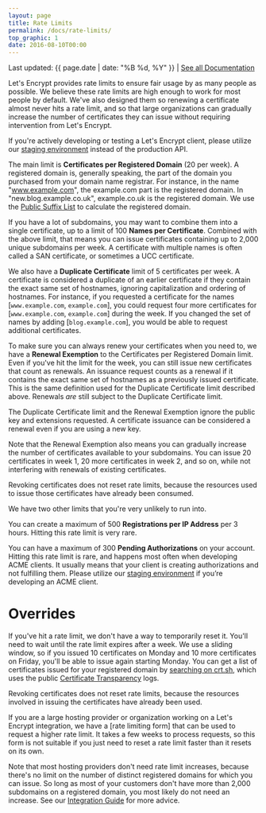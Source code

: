 ```yaml
---
layout: page
title: Rate Limits
permalink: /docs/rate-limits/
top_graphic: 1
date: 2016-08-10T00:00
---
```


Last updated: {{ page.date | date: "%B %d, %Y" }} \| [See all Documentation](/docs/)

Let's Encrypt provides rate limits to ensure fair usage by as
many people as possible. We believe these rate limits are high enough to work
for most people by default. We've also designed them so renewing a
certificate almost never hits a rate limit, and so that large
organizations can gradually increase the number of certificates they can issue
without requiring intervention from Let's Encrypt.

If you're actively developing or testing a Let's Encrypt client, please utilize
our [staging environment](/docs/staging-environment/) instead of the production API.

The main limit is **Certificates per Registered Domain** (20 per week). A
registered domain is, generally speaking, the part of the domain you purchased
from your domain name registrar. For instance, in the name "www.example.com",
the example.com part is the registered domain. In "new.blog.example.co.uk",
example.co.uk is the registered domain. We use the
[Public Suffix List](https://publicsuffix.org) to calculate the registered
domain.

If you have a lot of subdomains, you may want to combine them into a single
certificate, up to a limit of 100 **Names per Certificate**. Combined with the
above limit, that means you can issue certificates containing up to 2,000 unique
subdomains per week. A certificate with multiple names is often called a SAN
certificate, or sometimes a UCC certificate.

We also have a **Duplicate Certificate** limit of 5 certificates per week. A
certificate is considered a duplicate of an earlier certificate if they contain
the exact same set of hostnames, ignoring capitalization and ordering of
hostnames.  For instance, if you requested a certificate for the names
[`www.example.com`, `example.com`], you could request four more certificates for
[`www.example.com`, `example.com`] during the week. If you changed the set of names
by adding [`blog.example.com`], you would be able to request additional
certificates.

To make sure you can always renew your certificates when you need to, we have a
**Renewal Exemption** to the Certificates per Registered Domain limit. Even if
you've hit the limit for the week, you can still issue new certificates that
count as renewals. An issuance request counts as a renewal if it contains the
exact same set of hostnames as a previously issued certificate. This is the same
definition used for the Duplicate Certificate limit described above. Renewals
*are* still subject to the Duplicate Certificate limit.

The Duplicate Certificate limit and the Renewal Exemption ignore the public key
and extensions requested. A certificate issuance can be considered a renewal even if
you are using a new key.

Note that the Renewal Exemption also means you can gradually increase the number
of certificates available to your subdomains. You can issue 20 certificates in
week 1, 20 more certificates in week 2, and so on, while not interfering with
renewals of existing certificates.

Revoking certificates does not reset rate limits, because the resources used to
issue those certificates have already been consumed.

We have two other limits that you're very unlikely to run into.

You can create a maximum of 500 **Registrations per IP Address** per 3 hours.
Hitting this rate limit is very rare.

You can have a maximum of 300 **Pending Authorizations** on your account. Hitting
this rate limit is rare, and happens most often when developing ACME clients. It
usually means that your client is creating authorizations and not fulfilling them.
Please utilize our [staging environment](/docs/staging-environment/) if you’re
developing an ACME client.

# Overrides

If you've hit a rate limit, we don't have a way to temporarily reset it. You'll
need to wait until the rate limit expires after a week. We use a sliding window,
so if you issued 10 certificates on Monday and 10 more certificates on Friday,
you'll be able to issue again starting Monday. You can get a list of certificates
issued for your registered domain by [searching on crt.sh](https://crt.sh), which
uses the public [Certificate Transparency](https://www.certificate-transparency.org)
logs.

Revoking certificates does not reset rate limits, because the resources involved
in issuing the certificates have already been used.

If you are a large hosting provider or organization working on a Let's Encrypt
integration, we have a [rate limiting form] that can be used to request
a higher rate limit. It takes a few weeks to process requests, so this form is
not suitable if you just need to reset a rate limit faster than it resets on its own.

Note that most hosting providers don't need rate limit increases, because
there's no limit on the number of distinct registered domains for which you can issue.
So long as most of your customers don't have more than 2,000 subdomains on a
registered domain, you most likely do not need an increase. See our [Integration
Guide](/docs/integration-guide/) for more advice.
